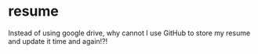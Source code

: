 # resume
Instead of using google drive, why cannot I use GitHub to store my resume and update it time and again!?!
